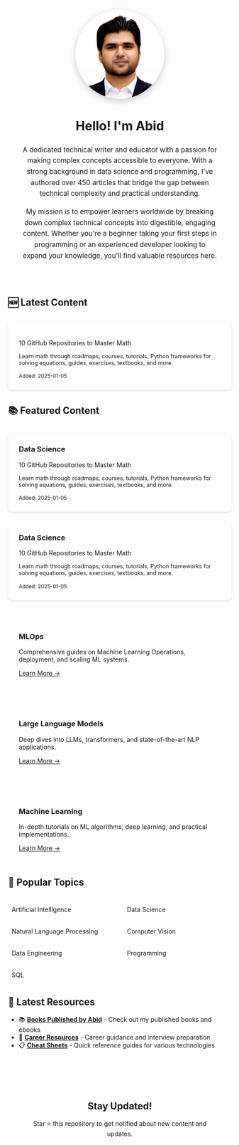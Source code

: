 <div class="author-section" style="text-align: center; padding: 2rem; background: var(--sidebar-bg); border-radius: 15px; margin-bottom: 2rem;">
  <img src="assets/images/author.jpg" alt="Abid's Profile Picture" class="author-image" style="width: 200px; height: 200px; object-fit: cover; border-radius: 50%; margin: 20px auto; display: block; border: 5px solid var(--secondary-color); box-shadow: 0 5px 15px rgba(0,0,0,0.2);">
  
  <div class="author-bio" style="max-width: 800px; margin: 0 auto; line-height: 1.6;">
    <h1 style="color: var(--primary-color);">Hello! I'm Abid</h1>
    <p style="font-size: 1.1em; margin: 1rem 0;">
      A dedicated technical writer and educator with a passion for making complex concepts accessible to everyone. With a strong background in data science and programming, I've authored over 450 articles that bridge the gap between technical complexity and practical understanding.
    </p>
    <p style="font-size: 1.1em;">
      My mission is to empower learners worldwide by breaking down complex technical concepts into digestible, engaging content. Whether you're a beginner taking your first steps in programming or an experienced developer looking to expand your knowledge, you'll find valuable resources here.
    </p>
  </div>
</div>

## 🆕 Latest Content

<div class="content-grid" style="display: grid; grid-template-columns: repeat(auto-fit, minmax(250px, 1fr)); gap: 1.5rem; margin: 2rem 0;">
<div class="content-card" style="background: var(--sidebar-bg); padding: 1.5rem; border-radius: 10px; box-shadow: 0 2px 5px rgba(0,0,0,0.1);">
    <p><a href="https://www.kdnuggets.com/10-github-repositories-master-math" style="text-decoration: none; color: var(--body-color);">10 GitHub Repositories to Master Math</a></p>
    <p style="font-size: 0.9em; color: var(--body-color-light);">Learn math through roadmaps, courses, tutorials, Python frameworks for solving equations, guides, exercises, textbooks, and more.</p>
    <small style="color: var(--body-color-light);">Added: 2025-01-05</small>
  </div>


</div>

## 📚 Featured Content

<div class="content-grid" style="display: grid; grid-template-columns: repeat(auto-fit, minmax(250px, 1fr)); gap: 1.5rem; margin: 2rem 0;">
  <div class="content-card" style="background: var(--sidebar-bg); padding: 1.5rem; border-radius: 10px; box-shadow: 0 2px 5px rgba(0,0,0,0.1);">
    <h3 style="margin-top: 0; color: var(--primary-color);">Data Science</h3>
    <p><a href="https://www.kdnuggets.com/10-github-repositories-master-math" style="text-decoration: none; color: var(--body-color);">10 GitHub Repositories to Master Math</a></p>
    <p style="font-size: 0.9em; color: var(--body-color-light);">Learn math through roadmaps, courses, tutorials, Python frameworks for solving equations, guides, exercises, textbooks, and more.</p>
    <small style="color: var(--body-color-light);">Added: 2025-01-05</small>
  </div>
  <div class="content-card" style="background: var(--sidebar-bg); padding: 1.5rem; border-radius: 10px; box-shadow: 0 2px 5px rgba(0,0,0,0.1);">
    <h3 style="margin-top: 0; color: var(--primary-color);">Data Science</h3>
    <p><a href="https://www.kdnuggets.com/10-github-repositories-master-math" style="text-decoration: none; color: var(--body-color);">10 GitHub Repositories to Master Math</a></p>
    <p style="font-size: 0.9em; color: var(--body-color-light);">Learn math through roadmaps, courses, tutorials, Python frameworks for solving equations, guides, exercises, textbooks, and more.</p>
    <small style="color: var(--body-color-light);">Added: 2025-01-05</small>
  </div>
  <div class="content-card" style="background: var(--sidebar-bg); padding: 1.5rem; border-radius: 10px; transition: transform 0.3s ease;">
    <h3><i class="fas fa-cogs" style="color: var(--secondary-color);"></i> MLOps</h3>
    <p>Comprehensive guides on Machine Learning Operations, deployment, and scaling ML systems.</p>
    <a href="pages/machine-learning-operations" style="color: var(--secondary-color);">Learn More →</a>
  </div>

  <div class="content-card" style="background: var(--sidebar-bg); padding: 1.5rem; border-radius: 10px; transition: transform 0.3s ease;">
    <h3><i class="fas fa-brain" style="color: var(--secondary-color);"></i> Large Language Models</h3>
    <p>Deep dives into LLMs, transformers, and state-of-the-art NLP applications.</p>
    <a href="pages/large-language-models" style="color: var(--secondary-color);">Learn More →</a>
  </div>

  <div class="content-card" style="background: var(--sidebar-bg); padding: 1.5rem; border-radius: 10px; transition: transform 0.3s ease;">
    <h3><i class="fas fa-robot" style="color: var(--secondary-color);"></i> Machine Learning</h3>
    <p>In-depth tutorials on ML algorithms, deep learning, and practical implementations.</p>
    <a href="pages/machine-learning" style="color: var(--secondary-color);">Learn More →</a>
  </div>
</div>

## 🎯 Popular Topics

<div class="topics-grid" style="display: grid; grid-template-columns: repeat(auto-fit, minmax(200px, 1fr)); gap: 1rem; margin: 2rem 0;">
  <a href="pages/artificial-intelligence" class="topic-link">
    <i class="fas fa-microchip"></i> Artificial Intelligence
  </a>
  <a href="pages/data-science" class="topic-link">
    <i class="fas fa-chart-bar"></i> Data Science
  </a>
  <a href="pages/natural-language-processing" class="topic-link">
    <i class="fas fa-language"></i> Natural Language Processing
  </a>
  <a href="pages/computer-vision" class="topic-link">
    <i class="fas fa-eye"></i> Computer Vision
  </a>
  <a href="pages/data-engineering" class="topic-link">
    <i class="fas fa-server"></i> Data Engineering
  </a>
  <a href="pages/programming" class="topic-link">
    <i class="fas fa-code"></i> Programming
  </a>
  <a href="pages/sql" class="topic-link">
    <i class="fas fa-database"></i> SQL
  </a>
</div>

## 📖 Latest Resources


- 📚 **[Books Published by Abid](pages/books-by-abid)** - Check out my published books and ebooks
- 📝 **[Career Resources](pages/career-advice)** - Career guidance and interview preparation
- 📋 **[Cheat Sheets](pages/cheat-sheets)** - Quick reference guides for various technologies

<div class="cta-section" style="text-align: center; margin: 3rem 0; padding: 2rem; background: var(--sidebar-bg); border-radius: 15px;">
  <h2>Stay Updated!</h2>
  <p>Star ⭐ this repository to get notified about new content and updates.</p>
  
  <div class="social-links" style="display: flex; justify-content: center; gap: 2rem; margin-top: 1.5rem;">
    <a href="https://github.com/kingabzpro" style="font-size: 2rem; color: var(--text-color);"><i class="fab fa-github"></i></a>
    <a href="https://linkedin.com/in/1abidaliawan" style="font-size: 2rem; color: var(--text-color);"><i class="fab fa-linkedin"></i></a>
    <a href="https://twitter.com/1abidaliawan" style="font-size: 2rem; color: var(--text-color);"><i class="fab fa-twitter"></i></a>
  </div>
</div>

<style>
.content-card:hover {
  transform: translateY(-5px);
}

.topics-grid a {
  display: block;
  padding: 0.5rem;
  background: var(--sidebar-bg);
  border-radius: 5px;
  text-decoration: none;
  color: var(--text-color);
  transition: all 0.3s ease;
}

.topics-grid a:hover {
  background: var(--secondary-color);
  color: var(--bg-color);
  transform: translateX(5px);
}

.social-links a:hover {
  color: var(--secondary-color);
  transform: scale(1.1);
}
</style>